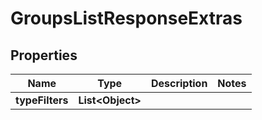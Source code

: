 

# GroupsListResponseExtras


## Properties

| Name | Type | Description | Notes |
|------------ | ------------- | ------------- | -------------|
|**typeFilters** | **List&lt;Object&gt;** |  |  |



